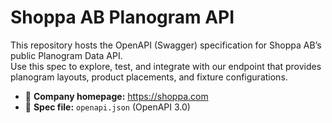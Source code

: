 # Shoppa AB Planogram API

This repository hosts the OpenAPI (Swagger) specification for Shoppa AB’s public Planogram Data API.  
Use this spec to explore, test, and integrate with our endpoint that provides planogram layouts, product placements, and fixture configurations.

- 🔗 **Company homepage:** https://shoppa.com
- 📄 **Spec file:** `openapi.json` (OpenAPI 3.0)
